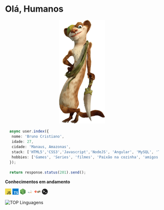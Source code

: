 # Olá, **Humanos**

<p align="center">
  <img  width = 150vh src="buck.png" >
</p>


```typescript
  async user.index({
   nome: 'Bruno Cristiano',
   idade: 27,
   cidade: 'Manaus, Amazonas',
   stack: ['HTML5','CSS3','Javascript','NodeJS', 'Angular', 'MySQL', 'TypeScript'],
   hobbies: ['Games', 'Series', 'filmes', 'Paixão na cozinha', 'amigos', 'café', 'códigos', 'DESAFIOS']
  });

  return response.status(201).send();

```


**Conhecimentos em andamento**  

<code><img height="20" src="https://raw.githubusercontent.com/github/explore/80688e429a7d4ef2fca1e82350fe8e3517d3494d/topics/javascript/javascript.png"></code>
<code><img height="20" src="https://raw.githubusercontent.com/github/explore/80688e429a7d4ef2fca1e82350fe8e3517d3494d/topics/typescript/typescript.png"></code>
<code><img height="20" src="https://raw.githubusercontent.com/github/explore/80688e429a7d4ef2fca1e82350fe8e3517d3494d/topics/nodejs/nodejs.png"></code> 
<code><img height="20" src="https://raw.githubusercontent.com/github/explore/80688e429a7d4ef2fca1e82350fe8e3517d3494d/topics/mysql/mysql.png"></code>
<code><img height="20" src="https://raw.githubusercontent.com/github/explore/80688e429a7d4ef2fca1e82350fe8e3517d3494d/topics/git/git.png"></code>
<code><img height="20" src="https://raw.githubusercontent.com/github/explore/80688e429a7d4ef2fca1e82350fe8e3517d3494d/topics/terminal/terminal.png"></code>


  ![TOP Linguagens](https://github-readme-stats.vercel.app/api/top-langs/?username=Bruno-Christiano&layout=compact&theme=dracula)
  
  
